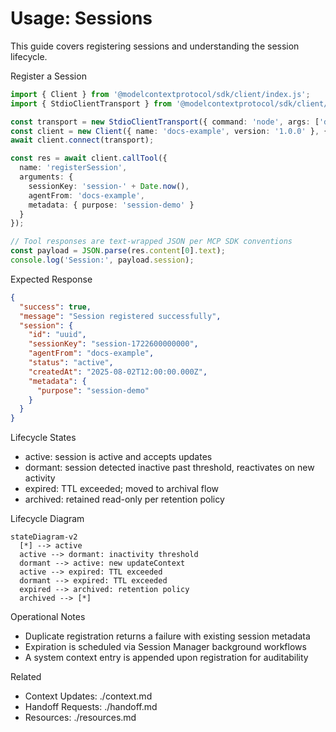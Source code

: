 # Usage: Sessions

This guide covers registering sessions and understanding the session lifecycle.

Register a Session
```ts
import { Client } from '@modelcontextprotocol/sdk/client/index.js';
import { StdioClientTransport } from '@modelcontextprotocol/sdk/client/stdio.js';

const transport = new StdioClientTransport({ command: 'node', args: ['dist/server.js'] });
const client = new Client({ name: 'docs-example', version: '1.0.0' }, { capabilities: {} });
await client.connect(transport);

const res = await client.callTool({
  name: 'registerSession',
  arguments: {
    sessionKey: 'session-' + Date.now(),
    agentFrom: 'docs-example',
    metadata: { purpose: 'session-demo' }
  }
});

// Tool responses are text-wrapped JSON per MCP SDK conventions
const payload = JSON.parse(res.content[0].text);
console.log('Session:', payload.session);
```

Expected Response
```json
{
  "success": true,
  "message": "Session registered successfully",
  "session": {
    "id": "uuid",
    "sessionKey": "session-1722600000000",
    "agentFrom": "docs-example",
    "status": "active",
    "createdAt": "2025-08-02T12:00:00.000Z",
    "metadata": {
      "purpose": "session-demo"
    }
  }
}
```

Lifecycle States
- active: session is active and accepts updates
- dormant: session detected inactive past threshold, reactivates on new activity
- expired: TTL exceeded; moved to archival flow
- archived: retained read-only per retention policy

Lifecycle Diagram
```mermaid
stateDiagram-v2
  [*] --> active
  active --> dormant: inactivity threshold
  dormant --> active: new updateContext
  active --> expired: TTL exceeded
  dormant --> expired: TTL exceeded
  expired --> archived: retention policy
  archived --> [*]
```

Operational Notes
- Duplicate registration returns a failure with existing session metadata
- Expiration is scheduled via Session Manager background workflows
- A system context entry is appended upon registration for auditability

Related
- Context Updates: ./context.md
- Handoff Requests: ./handoff.md
- Resources: ./resources.md